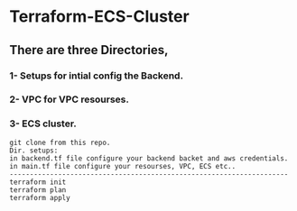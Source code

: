 # Terraform-ECS-Cluster

## There are three Directories,
### 1- Setups for intial config the Backend.
### 2- VPC for VPC resourses.
### 3- ECS cluster.

```
git clone from this repo.
Dir. setups:
in backend.tf file configure your backend backet and aws credentials.
in main.tf file configure your resourses, VPC, ECS etc..
---------------------------------------------------------------------
terraform init
terraform plan
terraform apply
```

